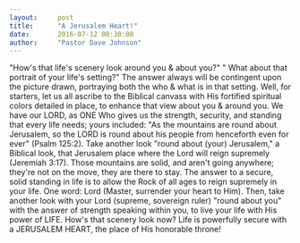 ```yaml
---
layout:     post
title:      "A Jerusalem Heart!"
date:       2016-07-12 00:30:00
author:     "Pastor Dave Johnson"
---
```


 "How's that life's scenery look around you & about you?" " What about that portrait of your life's setting?"   The answer always will  be contingent upon the picture drawn, portraying both the who & what is in that setting.  Well, for starters,  let us all ascribe to the Biblical canvass with His fortified spiritual colors detailed in place, to enhance that view about you & around you. We have our LORD, as ONE Who gives us the strength, security, and standing that every life needs; yours included:  "As the mountains are round about Jerusalem, so the LORD is round about his people from henceforth even for ever" (Psalm 125:2).  Take another look "round about (your) Jerusalem," a Biblical look, that Jerusalem place where the Lord will reign supremely (Jeremiah 3:17).  Those mountains are solid, and aren't going anywhere; they're not on the move, they are there to stay.  The answer to a secure, solid standing in life is to allow the Rock of all ages to reign supremely in your life.  One word: Lord (Master, surrender your heart to Him).  Then, take another look with your Lord (supreme, sovereign ruler) "round about you" with the answer of strength speaking within you, to live your life with His power of LIFE. How's that scenery look now?  Life is powerfully secure with a JERUSALEM HEART, the place of His honorable throne! 
